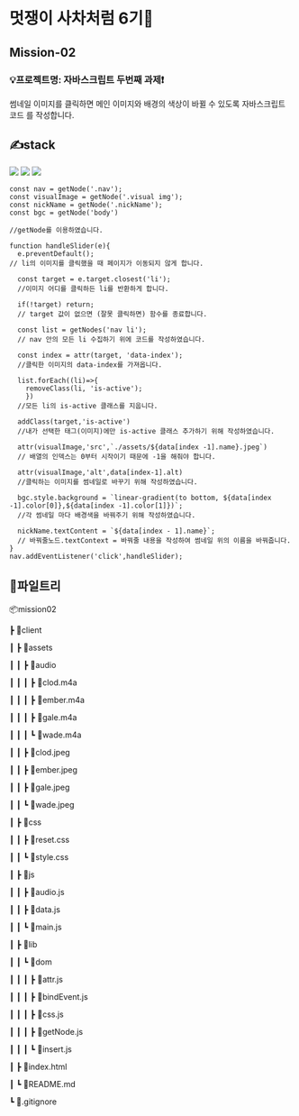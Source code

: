 # 멋쟁이 사차처럼 6기🦁

## Mission-02

### 💡프로젝트명: 자바스크립트 두번째 과제❗

썸네일 이미지를 클릭하면 메인 이미지와 배경의 색상이 바뀔 수 있도록 자바스크립트 코드 를 작성합니다.

## ✍stack

<img src="https://img.shields.io/badge/html-E34F26?style=for-the-badge&logo=html5&logoColor=white">
<img src="https://img.shields.io/badge/css-1572B6?style=for-the-badge&logo=css3&logoColor=white">
<img src="https://img.shields.io/badge/javascript-F7DF1E?style=for-the-badge&logo=javascript&logoColor=black">

```
const nav = getNode('.nav');
const visualImage = getNode('.visual img');
const nickName = getNode('.nickName');
const bgc = getNode('body')

//getNode를 이용하였습니다.

function handleSlider(e){
  e.preventDefault();
// li의 이미지를 클릭했을 때 페이지가 이동되지 않게 합니다.

  const target = e.target.closest('li');
  //이미지 어디를 클릭하든 li를 반환하게 합니다.

  if(!target) return;
  // target 값이 없으면 (잘못 클릭하면) 함수를 종료합니다.

  const list = getNodes('nav li');
  // nav 안의 모든 li 수집하기 위에 코드를 작성하였습니다.

  const index = attr(target, 'data-index');
  //클릭한 이미지의 data-index를 가져옵니다.

  list.forEach((li)=>{
    removeClass(li, 'is-active');
    })
  //모든 li의 is-active 클래스를 지웁니다.

  addClass(target,'is-active')
  //내가 선택한 태그(이미지)에만 is-active 클래스 추가하기 위해 작성하였습니다.

  attr(visualImage,'src',`./assets/${data[index -1].name}.jpeg`)
  // 배열의 인덱스는 0부터 시작이기 때문에 -1을 해줘야 합니다.

  attr(visualImage,'alt',data[index-1].alt)
  //클릭하는 이미지를 썸네일로 바꾸기 위해 작성하였습니다.

  bgc.style.background = `linear-gradient(to bottom, ${data[index -1].color[0]},${data[index -1].color[1]})`;
  //각 썸네일 마다 배경색을 바꿔주기 위해 작성하였습니다.

  nickName.textContent = `${data[index - 1].name}`;
  // 바꿔줄노드.textContext = 바꿔줄 내용을 작성하여 썸네일 위의 이름을 바꿔줍니다.
}
nav.addEventListener('click',handleSlider);
```

## 🌳파일트리

📦mission02

┣ 📂client

┃ ┣ 📂assets

┃ ┃ ┣ 📂audio

┃ ┃ ┃ ┣ 📜clod.m4a

┃ ┃ ┃ ┣ 📜ember.m4a

┃ ┃ ┃ ┣ 📜gale.m4a

┃ ┃ ┃ ┗ 📜wade.m4a

┃ ┃ ┣ 📜clod.jpeg

┃ ┃ ┣ 📜ember.jpeg

┃ ┃ ┣ 📜gale.jpeg

┃ ┃ ┗ 📜wade.jpeg

┃ ┣ 📂css

┃ ┃ ┣ 📜reset.css

┃ ┃ ┗ 📜style.css

┃ ┣ 📂js

┃ ┃ ┣ 📜audio.js

┃ ┃ ┣ 📜data.js

┃ ┃ ┗ 📜main.js

┃ ┣ 📂lib

┃ ┃ ┗ 📂dom

┃ ┃ ┃ ┣ 📜attr.js

┃ ┃ ┃ ┣ 📜bindEvent.js

┃ ┃ ┃ ┣ 📜css.js

┃ ┃ ┃ ┣ 📜getNode.js

┃ ┃ ┃ ┗ 📜insert.js

┃ ┣ 📜index.html

┃ ┗ 📜README.md

┗ 📜.gitignore

